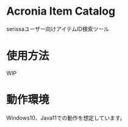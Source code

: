 Acronia Item Catalog
====

serissaユーザー向けアイテムID検索ツール

# 使用方法
WIP

# 動作環境
Windows10、Java11での動作を想定しています。
